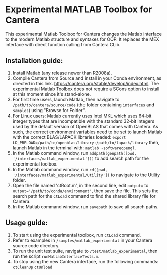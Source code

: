 # Experimental MATLAB Toolbox for Cantera
This experimental Matlab Toolbox for Cantera changes the Matlab interface to the modern
Matlab structure and syntaxes for OOP. It replaces the MEX interface with direct
function calling from Cantera CLib.

## Installation guide:

1. Install Matlab (any release newer than R2008a).
2. Compile Cantera from Source and install in your Conda environment, as directed in
   this link. https://cantera.org/stable/develop/index.html. The
   experimental Matlab Toolbox does not require a SCons option to install at this moment
   since it's stand-alone.
3. For first time users, launch Matlab, then navigate to `/path/to/cantera/source/code`
   (the folder containing `interfaces` and `samples`) using "Browse for Folder".
4. For Linux users: Matlab currently uses Intel MKL which uses 64-bit integer types
   that are incompatible with the standard 32-bit integers used by the default version
   of OpenBLAS that comes with Cantera. As such, the correct environment variables
   need to be set to launch Matlab with the correct BLAS/LAPACK libraries loaded:
   `export LD_PRELOAD=/path/to/openblas/library:/path/to/lapack/library`
   then, launch Matlab in the terminal with:
   `matlab -softwareopengl`.
5. In the Matlab command window, run
   `addpath(genpath([pwd, '/interfaces/matlab_experimental']))` to add search path for
   the experimental toolbox.
6. In the Matlab command window, run
   `cd([pwd, '/interfaces/matlab_experimental/Utility'])` to navigate to the Utility
   folder.
7. Open the file named 'ctRoot.m', in the second line, edit `output=` to
   `output='/path/to/conda/environment'`, then save the file. This sets the search path
   for the `ctLoad` command to find the shared library file for Cantera.
8. In the Matlab command window, run `savepath` to save all search paths.

## Usage guide:

1. To start using the experimental toolbox, run `ctLoad` command.
2. Refer to examples in `/samples/matlab_experimental` in your
   Cantera source code directory.
3. To run the unit test suite, navigate to `/test/matlab_experimental`,
   then run the script `runMatlabInterfaceTests.m`.
4. To stop using the new Cantera interface, run the following commands:
   `ctCleanUp`
   `ctUnload`
